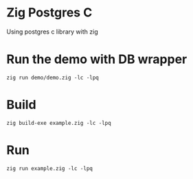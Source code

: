 # Zig Postgres C
Using postgres c library with zig


# Run the demo with DB wrapper

```
zig run demo/demo.zig -lc -lpq
```


# Build

```
zig build-exe example.zig -lc -lpq
```

# Run

```
zig run example.zig -lc -lpq
```


